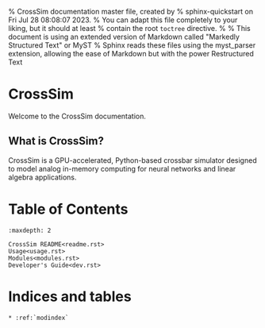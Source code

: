 % CrossSim documentation master file, created by
% sphinx-quickstart on Fri Jul 28 08:08:07 2023.
% You can adapt this file completely to your liking, but it should at least
% contain the root `toctree` directive.
%
% This document is using an extended version of Markdown called "Markedly Structured Text" or MyST
% Sphinx reads these files using the myst_parser extension, allowing the ease of Markdown but with the power Restructured Text

# CrossSim

Welcome to the CrossSim documentation.

## What is CrossSim?
CrossSim is a GPU-accelerated, Python-based crossbar simulator designed to model analog in-memory computing for neural networks and linear algebra applications.


# Table of Contents
```{toctree}
:maxdepth: 2

CrossSim README<readme.rst>
Usage<usage.rst>
Modules<modules.rst>
Developer's Guide<dev.rst>
```

# Indices and tables

```{eval-rst}
* :ref:`modindex`
```

